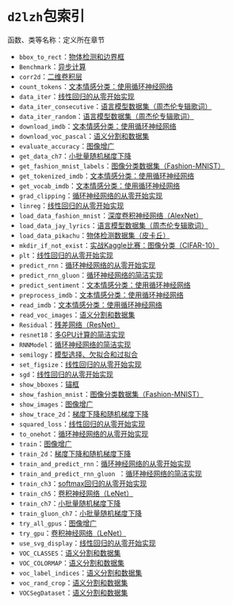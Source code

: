 # `d2lzh`包索引


函数、类等名称：定义所在章节

* `bbox_to_rect`：[物体检测和边界框](../chapter_computer-vision/bounding-box.md)
* `Benchmark`：[异步计算](../chapter_computational-performance/async-computation.md)
* `corr2d`：[二维卷积层](../chapter_convolutional-neural-networks/conv-layer.md)
* `count_tokens`：[文本情感分类：使用循环神经网络](../chapter_natural-language-processing/sentiment-analysis-rnn.md)
* `data_iter`：[线性回归的从零开始实现](../chapter_deep-learning-basics/linear-regression-scratch.md)
* `data_iter_consecutive`：[语言模型数据集（周杰伦专辑歌词）](../chapter_recurrent-neural-networks/lang-model-dataset.md)
* `data_iter_random`：[语言模型数据集（周杰伦专辑歌词）](../chapter_recurrent-neural-networks/lang-model-dataset.md)
* `download_imdb`：[文本情感分类：使用循环神经网络](../chapter_natural-language-processing/sentiment-analysis-rnn.md)
* `download_voc_pascal`：[语义分割和数据集](../chapter_computer-vision/semantic-segmentation-and-dataset.md)
* `evaluate_accuracy`：[图像增广](../chapter_computer-vision/image-augmentation.md)
* `get_data_ch7`：[小批量随机梯度下降](../chapter_optimization/minibatch-sgd.md)
* `get_fashion_mnist_labels`：[图像分类数据集（Fashion-MNIST）](../chapter_deep-learning-basics/fashion-mnist.md)
* `get_tokenized_imdb`：[文本情感分类：使用循环神经网络](../chapter_natural-language-processing/sentiment-analysis-rnn.md)
* `get_vocab_imdb`：[文本情感分类：使用循环神经网络](../chapter_natural-language-processing/sentiment-analysis-rnn.md)
* `grad_clipping`：[循环神经网络的从零开始实现](../chapter_recurrent-neural-networks/rnn-scratch.md)
* `linreg`：[线性回归的从零开始实现](../chapter_deep-learning-basics/linear-regression-scratch.md)
* `load_data_fashion_mnist`：[深度卷积神经网络（AlexNet）](../chapter_convolutional-neural-networks/alexnet.md)
* `load_data_jay_lyrics`：[语言模型数据集（周杰伦专辑歌词）](../chapter_recurrent-neural-networks/lang-model-dataset.md)
* `load_data_pikachu`：[物体检测数据集（皮卡丘）](../chapter_computer-vision/object-detection-dataset.md)
* `mkdir_if_not_exist`：[实战Kaggle比赛：图像分类（CIFAR-10）](../chapter_computer-vision/kaggle-gluon-cifar10.md)
* `plt`：[线性回归的从零开始实现](../chapter_deep-learning-basics/linear-regression-scratch.md)
* `predict_rnn`：[循环神经网络的从零开始实现](../chapter_recurrent-neural-networks/rnn-scratch.md)
* `predict_rnn_gluon`：[循环神经网络的简洁实现](../chapter_recurrent-neural-networks/rnn-gluon.md)
* `predict_sentiment`：[文本情感分类：使用循环神经网络](../chapter_natural-language-processing/sentiment-analysis-rnn.md)
* `preprocess_imdb`：[文本情感分类：使用循环神经网络](../chapter_natural-language-processing/sentiment-analysis-rnn.md)
* `read_imdb`：[文本情感分类：使用循环神经网络](../chapter_natural-language-processing/sentiment-analysis-rnn.md)
* `read_voc_images`：[语义分割和数据集](../chapter_computer-vision/semantic-segmentation-and-dataset.md)
* `Residual`：[残差网络（ResNet）](../chapter_convolutional-neural-networks/resnet.md)
* `resnet18`：[多GPU计算的简洁实现](../chapter_computational-performance/multiple-gpus-gluon.md)
* `RNNModel`：[循环神经网络的简洁实现](../chapter_recurrent-neural-networks/rnn-gluon.md)
* `semilogy`：[模型选择、欠拟合和过拟合](../chapter_deep-learning-basics/underfit-overfit.md)
* `set_figsize`：[线性回归的从零开始实现](../chapter_deep-learning-basics/linear-regression-scratch.md)
* `sgd`：[线性回归的从零开始实现](../chapter_deep-learning-basics/linear-regression-scratch.md)
* `show_bboxes`：[锚框](../chapter_computer-vision/anchor.md)
* `show_fashion_mnist`：[图像分类数据集（Fashion-MNIST）](../chapter_deep-learning-basics/fashion-mnist.md)
* `show_images`：[图像增广](../chapter_computer-vision/image-augmentation.md)
* `show_trace_2d`：[梯度下降和随机梯度下降](../chapter_optimization/gd-sgd.md)
* `squared_loss`：[线性回归的从零开始实现](../chapter_deep-learning-basics/linear-regression-scratch.md)
* `to_onehot`：[循环神经网络的从零开始实现](../chapter_recurrent-neural-networks/rnn-scratch.md)
* `train`：[图像增广](../chapter_computer-vision/image-augmentation.md)
* `train_2d`：[梯度下降和随机梯度下降](../chapter_optimization/gd-sgd.md)
* `train_and_predict_rnn`：[循环神经网络的从零开始实现](../chapter_recurrent-neural-networks/rnn-scratch.md)
* `train_and_predict_rnn_gluon `：[循环神经网络的简洁实现](../chapter_recurrent-neural-networks/rnn-gluon.md)
* `train_ch3`：[softmax回归的从零开始实现](../chapter_deep-learning-basics/softmax-regression-scratch.md)
* `train_ch5`：[卷积神经网络（LeNet）](../chapter_convolutional-neural-networks/lenet.md)
* `train_ch7`：[小批量随机梯度下降](../chapter_optimization/minibatch-sgd.md)
* `train_gluon_ch7`：[小批量随机梯度下降](../chapter_optimization/minibatch-sgd.md)
* `try_all_gpus`：[图像增广](../chapter_computer-vision/image-augmentation.md)
* `try_gpu`：[卷积神经网络（LeNet）](../chapter_convolutional-neural-networks/lenet.md)
* `use_svg_display`：[线性回归的从零开始实现](../chapter_deep-learning-basics/linear-regression-scratch.md)
* `VOC_CLASSES`：[语义分割和数据集](../chapter_computer-vision/semantic-segmentation-and-dataset.md)
* `VOC_COLORMAP`：[语义分割和数据集](../chapter_computer-vision/semantic-segmentation-and-dataset.md)
* `voc_label_indices`：[语义分割和数据集](../chapter_computer-vision/semantic-segmentation-and-dataset.md)
* `voc_rand_crop`：[语义分割和数据集](../chapter_computer-vision/semantic-segmentation-and-dataset.md)
* `VOCSegDataset`：[语义分割和数据集](../chapter_computer-vision/semantic-segmentation-and-dataset.md)





